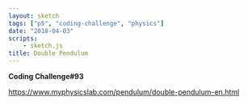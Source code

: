 ```yaml
---
layout: sketch
tags: ["p5", "coding-challenge", "physics"]
date: "2018-04-03"
scripts: 
    - sketch.js
title: Double Pendulum
---
```


**Coding Challenge#93**


<https://www.myphysicslab.com/pendulum/double-pendulum-en.html>